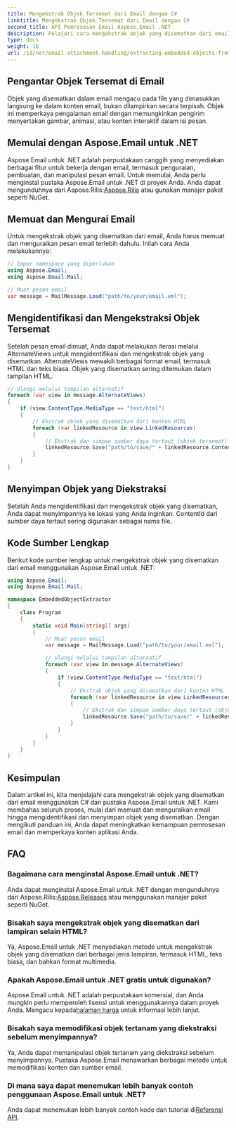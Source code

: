 ```yaml
---
title: Mengekstrak Objek Tersemat dari Email dengan C#
linktitle: Mengekstrak Objek Tersemat dari Email dengan C#
second_title: API Pemrosesan Email Aspose.Email .NET
description: Pelajari cara mengekstrak objek yang disematkan dari email menggunakan C# dan Aspose.Email untuk .NET. Panduan langkah demi langkah dengan contoh kode.
type: docs
weight: 16
url: /id/net/email-attachment-handling/extracting-embedded-objects-from-email-with-csharp/
---
```


## Pengantar Objek Tersemat di Email

Objek yang disematkan dalam email mengacu pada file yang dimasukkan langsung ke dalam konten email, bukan dilampirkan secara terpisah. Objek ini memperkaya pengalaman email dengan memungkinkan pengirim menyertakan gambar, animasi, atau konten interaktif dalam isi pesan.

## Memulai dengan Aspose.Email untuk .NET

 Aspose.Email untuk .NET adalah perpustakaan canggih yang menyediakan berbagai fitur untuk bekerja dengan email, termasuk penguraian, pembuatan, dan manipulasi pesan email. Untuk memulai, Anda perlu menginstal pustaka Aspose.Email untuk .NET di proyek Anda. Anda dapat mengunduhnya dari Aspose.Rilis:[Aspose.Rilis](https://releases.aspose.com/email/net/) atau gunakan manajer paket seperti NuGet.

## Memuat dan Mengurai Email

Untuk mengekstrak objek yang disematkan dari email, Anda harus memuat dan menguraikan pesan email terlebih dahulu. Inilah cara Anda melakukannya:

```csharp
// Impor namespace yang diperlukan
using Aspose.Email;
using Aspose.Email.Mail;

// Muat pesan email
var message = MailMessage.Load("path/to/your/email.eml");
```

## Mengidentifikasi dan Mengekstraksi Objek Tersemat

Setelah pesan email dimuat, Anda dapat melakukan iterasi melalui AlternateViews untuk mengidentifikasi dan mengekstrak objek yang disematkan. AlternateViews mewakili berbagai format email, termasuk HTML dan teks biasa. Objek yang disematkan sering ditemukan dalam tampilan HTML.

```csharp
// Ulangi melalui tampilan alternatif
foreach (var view in message.AlternateViews)
{
    if (view.ContentType.MediaType == "text/html")
    {
        // Ekstrak objek yang disematkan dari konten HTML
        foreach (var linkedResource in view.LinkedResources)
        {
            // Ekstrak dan simpan sumber daya tertaut (objek tersemat)
            linkedResource.Save("path/to/save/" + linkedResource.ContentId);
        }
    }
}
```

## Menyimpan Objek yang Diekstraksi

Setelah Anda mengidentifikasi dan mengekstrak objek yang disematkan, Anda dapat menyimpannya ke lokasi yang Anda inginkan. ContentId dari sumber daya tertaut sering digunakan sebagai nama file.

## Kode Sumber Lengkap

Berikut kode sumber lengkap untuk mengekstrak objek yang disematkan dari email menggunakan Aspose.Email untuk .NET:

```csharp
using Aspose.Email;
using Aspose.Email.Mail;

namespace EmbeddedObjectExtractor
{
    class Program
    {
        static void Main(string[] args)
        {
            // Muat pesan email
            var message = MailMessage.Load("path/to/your/email.eml");

            // Ulangi melalui tampilan alternatif
            foreach (var view in message.AlternateViews)
            {
                if (view.ContentType.MediaType == "text/html")
                {
                    // Ekstrak objek yang disematkan dari konten HTML
                    foreach (var linkedResource in view.LinkedResources)
                    {
                        // Ekstrak dan simpan sumber daya tertaut (objek tersemat)
                        linkedResource.Save("path/to/save/" + linkedResource.ContentId);
                    }
                }
            }
        }
    }
}
```

## Kesimpulan

Dalam artikel ini, kita menjelajahi cara mengekstrak objek yang disematkan dari email menggunakan C# dan pustaka Aspose.Email untuk .NET. Kami membahas seluruh proses, mulai dari memuat dan menguraikan email hingga mengidentifikasi dan menyimpan objek yang disematkan. Dengan mengikuti panduan ini, Anda dapat meningkatkan kemampuan pemrosesan email dan memperkaya konten aplikasi Anda.

## FAQ

### Bagaimana cara menginstal Aspose.Email untuk .NET?

 Anda dapat menginstal Aspose.Email untuk .NET dengan mengunduhnya dari Aspose.Rilis:[Aspose.Releases](https://releases.aspose.com/email/net/) atau menggunakan manajer paket seperti NuGet. 

### Bisakah saya mengekstrak objek yang disematkan dari lampiran selain HTML?

Ya, Aspose.Email untuk .NET menyediakan metode untuk mengekstrak objek yang disematkan dari berbagai jenis lampiran, termasuk HTML, teks biasa, dan bahkan format multimedia.

### Apakah Aspose.Email untuk .NET gratis untuk digunakan?

 Aspose.Email untuk .NET adalah perpustakaan komersial, dan Anda mungkin perlu memperoleh lisensi untuk menggunakannya dalam proyek Anda. Mengacu kepada[halaman harga](https://purchase.aspose.com/pricing/email/net) untuk informasi lebih lanjut.

### Bisakah saya memodifikasi objek tertanam yang diekstraksi sebelum menyimpannya?

Ya, Anda dapat memanipulasi objek tertanam yang diekstraksi sebelum menyimpannya. Pustaka Aspose.Email menawarkan berbagai metode untuk memodifikasi konten dan sumber email.

### Di mana saya dapat menemukan lebih banyak contoh penggunaan Aspose.Email untuk .NET?

 Anda dapat menemukan lebih banyak contoh kode dan tutorial di[Referensi API](https://reference.aspose.com/email/net/). 